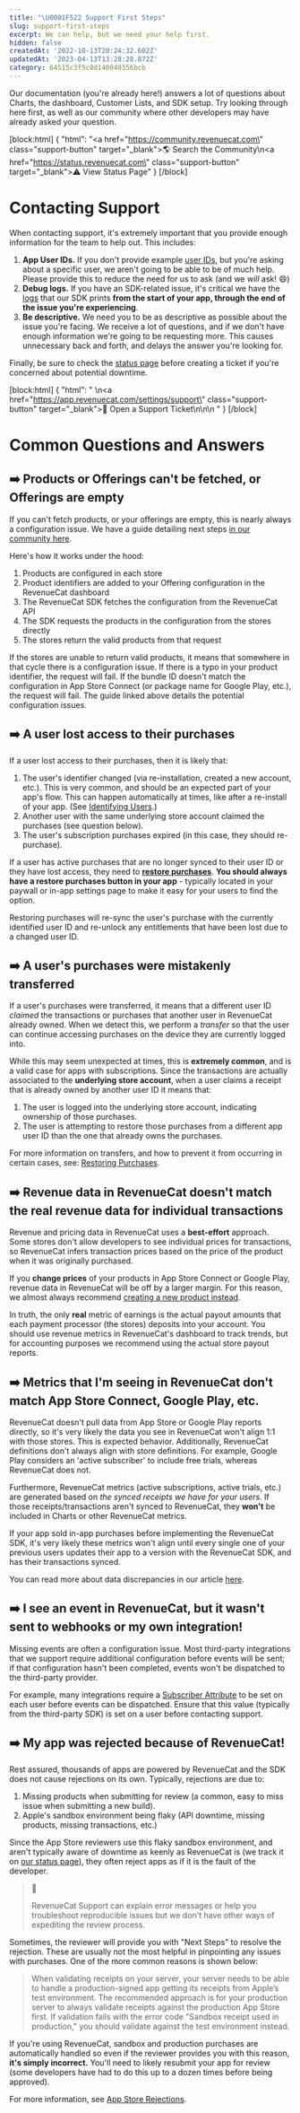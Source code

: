 ```yaml
---
title: "\U0001F522 Support First Steps"
slug: support-first-steps
excerpt: We can help, but we need your help first.
hidden: false
createdAt: '2022-10-13T20:24:32.602Z'
updatedAt: '2023-04-13T13:28:28.872Z'
category: 64515c3f5c8d140049356bcb
---
```

Our documentation (you're already here!) answers a lot of questions about Charts, the dashboard, Customer Lists, and SDK setup. Try looking through here first, as well as our community where other developers may have already asked your question.

[block:html]
{
  "html": "<a href=\"https://community.revenuecat.com\" class=\"support-button\" target=\"_blank\">🌎 Search the Community</a>\n<a href=\"https://status.revenuecat.com\" class=\"support-button\" target=\"_blank\">⚠️ View Status Page</a>"
}
[/block]



# Contacting Support

When contacting support, it's extremely important that you provide enough information for the team to help out. This includes:

1. **App User IDs.** If you don't provide example [user IDs](doc:identifying-users), but you're asking about a specific user, we aren't going to be able to be of much help. Please provide this to reduce the need for us to ask (and we _will_ ask! 😄)
2. **Debug logs.** If you have an SDK-related issue, it's critical we have the [logs](https://www.revenuecat.com/docs/debugging) that our SDK prints **from the start of your app, through the end of the issue you're experiencing**.
3. **Be descriptive.** We need you to be as descriptive as possible about the issue you're facing. We receive a lot of questions, and if we don't have enough information we're going to be requesting more. This causes unnecessary back and forth, and delays the answer you're looking for.

Finally, be sure to check the [status page](https://status.revenuecat.com) before creating a ticket if you're concerned about potential downtime.

[block:html]
{
  "html": "  \n<a href=\"https://app.revenuecat.com/settings/support\" class=\"support-button\" target=\"_blank\">🛟 Open a Support Ticket</a>\n\n<style>\n.support-button {\n\tbox-shadow:inset 0px 1px 0px 0px #ffffff;\n\tbackground-color:#f9f9f9;\n\tborder-radius:6px;\n\tborder:1px solid #dcdcdc;\n\tdisplay:inline-block;\n\tcursor:pointer;\n\tcolor:#000000;\n\tfont-family:Arial;\n\tfont-size:15px;\n\tfont-weight:bold;\n\tpadding:12px 32px;\n\ttext-decoration:none;\n\ttext-shadow:0px 1px 0px #ffffff;\n  margin-top: 12px;\n  margin-right: 6px;\n  text-decoration:none!important;\n}\n.support-button:hover {\n\tbackground-color:#e9e9e9;\n}\n.support-button:active {\n\tposition:relative;\n\ttop:1px;\n}\n</style>\n        "
}
[/block]



# Common Questions and Answers

## ➡️ Products or Offerings can't be fetched, or Offerings are empty

If you can't fetch products, or your offerings are empty, this is nearly always a configuration issue. We have a guide detailing next steps [in our community here](https://community.revenuecat.com/sdks-51/why-are-offerings-or-products-empty-124).

Here's how it works under the hood:

1. Products are configured in each store
2. Product identifiers are added to your Offering configuration in the RevenueCat dashboard
3. The RevenueCat SDK fetches the configuration from the RevenueCat API
4. The SDK requests the products in the configuration from the stores directly
5. The stores return the valid products from that request

If the stores are unable to return valid products, it means that somewhere in that cycle there is a configuration issue. If there is a typo in your product identifier, the request will fail. If the bundle ID doesn't match the configuration in App Store Connect (or package name for Google Play, etc.), the request will fail. The guide linked above details the potential configuration issues.

## ➡️ A user lost access to their purchases

If a user lost access to their purchases, then it is likely that:

1. The user's identifier changed (via re-installation, created a new account, etc.). This is very common, and should be an expected part of your app's flow. This can happen automatically at times, like after a re-install of your app. (See [Identifying Users](doc:identifying-users).)
2. Another user with the same underlying store account claimed the purchases (see question below).
3. The user's subscription purchases expired (in this case, they should re-purchase).

If a user has active purchases that are no longer synced to their user ID or they have lost access, they need to **[restore purchases](doc:restoring-purchases)**. **You should always have a restore purchases button in your app** - typically located in your paywall or in-app settings page to make it easy for your users to find the option.

Restoring purchases will re-sync the user's purchase with the currently identified user ID and re-unlock any entitlements that have been lost due to a changed user ID.

## ➡️ A user's purchases were mistakenly transferred

If a user's purchases were transferred, it means that a different user ID _claimed_ the transactions or purchases that another user in RevenueCat already owned. When we detect this, we perform a _transfer_ so that the user can continue accessing purchases on the device they are currently logged into.

While this may seem unexpected at times, this is **extremely common**, and is a valid case for apps with subscriptions. Since the transactions are actually associated to the **underlying store account**, when a user claims a receipt that is already owned by another user ID it means that:

1. The user is logged into the underlying store account, indicating ownership of those purchases.
2. The user is attempting to restore those purchases from a different app user ID than the one that already owns the purchases. 

For more information on transfers, and how to prevent it from occurring in certain cases, see: [Restoring Purchases](doc:restoring-purchases).

## ➡️ Revenue data in RevenueCat doesn't match the real revenue data for individual transactions

Revenue and pricing data in RevenueCat uses a **best-effort** approach. Some stores don't allow developers to see individual prices for transactions, so RevenueCat infers transaction prices based on the price of the product when it was originally purchased.

If you **change prices** of your products in App Store Connect or Google Play, revenue data in RevenueCat will be off by a larger margin. For this reason, we almost always recommend [creating a new product instead](https://www.revenuecat.com/docs/price-changes).

In truth, the only **real** metric of earnings is the actual payout amounts that each payment processor (the stores) deposits into your account. You should use revenue metrics in RevenueCat's dashboard to track trends, but for accounting purposes we recommend using the actual store payout reports.

## ➡️ Metrics that I'm seeing in RevenueCat don't match App Store Connect, Google Play, etc.

RevenueCat doesn't pull data from App Store or Google Play reports directly, so it's very likely the data you see in RevenueCat won't align 1:1 with those stores. This is expected behavior. Additionally, RevenueCat definitions don't always align with store definitions. For example, Google Play considers an 'active subscriber' to include free trials, whereas RevenueCat does not.

Furthermore, RevenueCat metrics (active subscriptions, active trials, etc.) are generated based on _the synced receipts we have for your users_. If those receipts/transactions aren't synced to RevenueCat, they **won't** be included in Charts or other RevenueCat metrics.

If your app sold in-app purchases before implementing the RevenueCat SDK, it's very likely these metrics won't align until every single one of your previous users updates their app to a version with the RevenueCat SDK, and has their transactions synced.

You can read more about data discrepancies in our article [here](https://community.revenuecat.com/featured-articles-55/about-data-discrepancies-116).

## ➡️ I see an event in RevenueCat, but it wasn't sent to webhooks or my own integration!

Missing events are often a configuration issue. Most third-party integrations that we support require additional configuration before events will be sent; if that configuration hasn't been completed, events won't be dispatched to the third-party provider.

For example, many integrations require a [Subscriber Attribute](doc:subscriber-attributes) to be set on each user before events can be dispatched. Ensure that this value (typically from the third-party SDK) is set on a user before contacting support.

## ➡️ My app was rejected because of RevenueCat!

Rest assured, thousands of apps are powered by RevenueCat and the SDK does not cause rejections on its own. Typically, rejections are due to:

1. Missing products when submitting for review (a common, easy to miss issue when submitting a new build).
2. Apple's sandbox environment being flaky (API downtime, missing products, missing transactions, etc.)

Since the App Store reviewers use this flaky sandbox environment, and aren't typically aware of downtime as keenly as RevenueCat is (we track it on [our status page](https://status.revenuecat.com)), they often reject apps as if it is the fault of the developer.

> 📘 
> 
> RevenueCat Support can explain error messages or help you troubleshoot reproducible issues but we don't have other ways of expediting the review process.

Sometimes, the reviewer will provide you with "Next Steps" to resolve the rejection. These are usually not the most helpful in pinpointing any issues with purchases. One of the more common reasons is shown below:

> When validating receipts on your server, your server needs to be able to handle a production-signed app getting its receipts from Apple’s test environment. The recommended approach is for your production server to always validate receipts against the production App Store first. If validation fails with the error code "Sandbox receipt used in production," you should validate against the test environment instead.

If you're using RevenueCat, sandbox and production purchases are automatically handled so even if the reviewer provides you with this reason, **it's simply incorrect.** You'll need to likely resubmit your app for review (some developers have had to do this up to a dozen times before being approved).

For more information, see [App Store Rejections](doc:app-store-rejections).